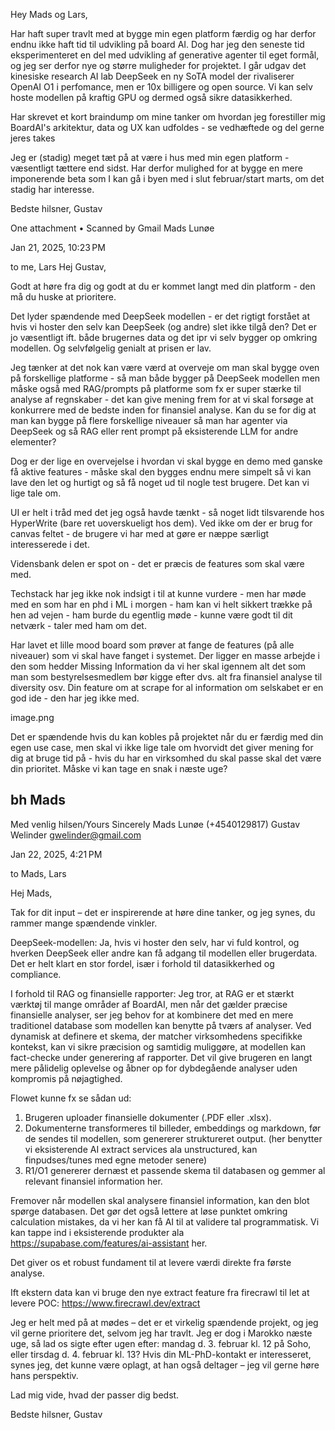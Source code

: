 Hey Mads og Lars,

Har haft super travlt med at bygge min egen platform færdig og har derfor endnu ikke haft tid til udvikling på board AI. Dog har jeg den seneste tid eksperimenteret en del med udvikling af generative agenter til eget formål, og jeg ser derfor nye og større muligheder for projektet. I går udgav det kinesiske research AI lab DeepSeek en ny SoTA model der rivaliserer OpenAI O1 i perfomance, men er 10x billigere og open source. Vi kan selv hoste modellen på kraftig GPU og dermed også sikre datasikkerhed.

Har skrevet et kort braindump om mine tanker om hvordan jeg forestiller mig BoardAI's arkitektur, data og UX kan udfoldes - se vedhæftede og del gerne jeres takes

Jeg er (stadig) meget tæt på at være i hus med min egen platform - væsentligt tættere end sidst. Har derfor mulighed for at bygge en mere imponerende beta som I kan gå i byen med i slut februar/start marts, om det stadig har interesse.

Bedste hilsner,
Gustav


 One attachment  •  Scanned by Gmail
Mads Lunøe
	
Jan 21, 2025, 10:23 PM
	
to me, Lars
Hej Gustav,

Godt at høre fra dig og godt at du er kommet langt med din platform - den må du huske at prioritere. 

Det lyder spændende med DeepSeek modellen - er det rigtigt forstået at hvis vi hoster den selv kan DeepSeek (og andre) slet ikke tilgå den? Det er jo væsentligt ift. både brugernes data og det ipr vi selv bygger op omkring modellen. Og selvfølgelig genialt at prisen er lav. 

Jeg tænker at det nok kan være værd at overveje om man skal bygge oven på forskellige platforme - så man både bygger på DeepSeek modellen men måske også med RAG/prompts på platforme som fx er super stærke til analyse af regnskaber - det kan give mening frem for at vi skal forsøge at konkurrere med de bedste inden for finansiel analyse. Kan du se for dig at man kan bygge på flere forskellige niveauer så man har agenter via DeepSeek og så RAG eller rent prompt på eksisterende LLM for andre elementer?

Dog er der lige en overvejelse i hvordan vi skal bygge en demo med ganske få aktive features - måske skal den bygges endnu mere simpelt så vi kan lave den let og hurtigt og så få noget ud til nogle test brugere. Det kan vi lige tale om. 

UI er helt i tråd med det jeg også havde tænkt - så noget lidt tilsvarende hos HyperWrite (bare ret uoverskueligt hos dem). Ved ikke om der er brug for canvas feltet - de brugere vi har med at gøre er næppe særligt interesserede i det. 

Vidensbank delen er spot on - det er præcis de features som skal være med. 

Techstack har jeg ikke nok indsigt i til at kunne vurdere - men har møde med en som har en phd i ML i morgen - ham kan vi helt sikkert trække på hen ad vejen - ham burde du egentlig møde - kunne være godt til dit netværk - taler med ham om det. 

Har lavet et lille mood board som prøver at fange de features (på alle niveauer) som vi skal have fanget i systemet. Der ligger en masse arbejde i den som hedder Missing Information da vi her skal igennem alt det som man som bestyrelsesmedlem bør kigge efter dvs. alt fra finansiel analyse til diversity osv. Din feature om at scrape for al information om selskabet er en god ide - den har jeg ikke med.  

image.png



Det er spændende hvis du kan kobles på projektet når du er færdig med din egen use case, men skal vi ikke lige tale om hvorvidt det giver mening for dig at bruge tid på - hvis du har en virksomhed du skal passe skal det være din prioritet. Måske vi kan tage en snak i næste uge?

bh
Mads
-- 
Med venlig hilsen/Yours Sincerely
Mads Lunøe
(+4540129817)
Gustav Welinder <gwelinder@gmail.com>
	
Jan 22, 2025, 4:21 PM
	
to Mads, Lars

Hej Mads,

Tak for dit input – det er inspirerende at høre dine tanker, og jeg synes, du rammer mange spændende vinkler.

DeepSeek-modellen: Ja, hvis vi hoster den selv, har vi fuld kontrol, og hverken DeepSeek eller andre kan få adgang til modellen eller brugerdata. Det er helt klart en stor fordel, især i forhold til datasikkerhed og compliance.

I forhold til RAG og finansielle rapporter: Jeg tror, at RAG er et stærkt værktøj til mange områder af BoardAI, men når det gælder præcise finansielle analyser, ser jeg behov for at kombinere det med en mere traditionel database som modellen kan benytte på tværs af analyser. Ved dynamisk at definere et skema, der matcher virksomhedens specifikke kontekst, kan vi sikre præcision og samtidig muliggøre, at modellen kan fact-checke under generering af rapporter. Det vil give brugeren en langt mere pålidelig oplevelse og åbner op for dybdegående analyser uden kompromis på nøjagtighed.

Flowet kunne fx se sådan ud:
1. Brugeren uploader finansielle dokumenter (.PDF eller .xlsx).
2. Dokumenterne transformeres til billeder, embeddings og markdown, før de sendes til modellen, som genererer struktureret output. (her benytter vi eksisterende AI extract services ala unstructured, kan finpudses/tunes med egne metoder senere)
3. R1/O1 genererer dernæst et passende skema til databasen og gemmer al relevant finansiel information her.


Fremover når modellen skal analysere finansiel information, kan den blot spørge databasen. Det gør det også lettere at løse punktet omkring calculation mistakes, da vi her kan få AI til at validere tal programmatisk. Vi kan tappe ind i eksisterende produkter ala https://supabase.com/features/ai-assistant her.


Det giver os et robust fundament til at levere værdi direkte fra første analyse.


Ift ekstern data kan vi bruge den nye extract feature fra firecrawl til let at levere POC: https://www.firecrawl.dev/extract

Jeg er helt med på at mødes – det er et virkelig spændende projekt, og jeg vil gerne prioritere det, selvom jeg har travlt. Jeg er dog i Marokko næste uge, så lad os sigte efter ugen efter: mandag d. 3. februar kl. 12 på Soho, eller tirsdag d. 4. februar kl. 13? Hvis din ML-PhD-kontakt er interesseret, synes jeg, det kunne være oplagt, at han også deltager – jeg vil gerne høre hans perspektiv.

Lad mig vide, hvad der passer dig bedst.

Bedste hilsner,
Gustav